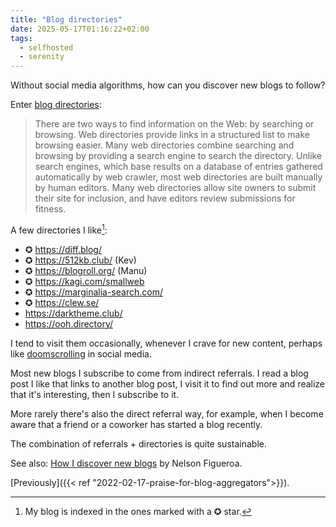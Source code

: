 ```yaml
---
title: "Blog directories"
date: 2025-05-17T01:16:22+02:00
tags:
  - selfhosted
  - serenity
---
```


Without social media algorithms, how can you discover new blogs to follow?

Enter [blog directories](https://en.wikipedia.org/wiki/Web_directory):

> There are two ways to find information on the Web: by searching or browsing.
> Web directories provide links in a structured list to make browsing easier.
> Many web directories combine searching and browsing by providing a search
> engine to search the directory. Unlike search engines, which base results on
> a database of entries gathered automatically by web crawler, most web
> directories are built manually by human editors. Many web directories allow
> site owners to submit their site for inclusion, and have editors review
> submissions for fitness.

A few directories I like[^1]:

- ✪ https://diff.blog/
- ✪ https://512kb.club/ (Kev)
- ✪ https://blogroll.org/ (Manu)
- ✪ https://kagi.com/smallweb
- ✪ https://marginalia-search.com/
- ✪ https://clew.se/
- https://darktheme.club/
- https://ooh.directory/

I tend to visit them occasionally, whenever I crave for new content, perhaps like
[doomscrolling](https://en.wikipedia.org/wiki/Doomscrolling) in social media.

Most new blogs I subscribe to come from indirect referrals. I read a blog post I
like that links to another blog post, I visit it to find out more and realize
that it's interesting, then I subscribe to it.

More rarely there's also the direct referral way, for example, when I become
aware that a friend or a coworker has started a blog recently.

The combination of referrals + directories is quite sustainable.

See also: [How I discover new
blogs](https://nelson.cloud/how-i-discover-new-blogs/) by Nelson Figueroa.

[Previously]({{< ref "2022-02-17-praise-for-blog-aggregators">}}).

[^1]: My blog is indexed in the ones marked with a ✪ star.
